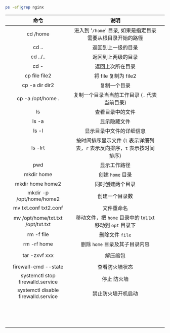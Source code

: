 ```bash
ps -ef|grep nginx
```



|                命令                 |                             说明                             |      |
| :---------------------------------: | :----------------------------------------------------------: | ---- |
|              cd /home               | 进入到 '`/home`' 目录, 如果是指定目录需要从根目录开始的路径  |      |
|                cd ..                |                      返回到上一级的目录                      |      |
|              cd ../..               |                      返回到上两级的目录                      |      |
|                cd -                 |                       返回上次所在目录                       |      |
|            cp file file2            |                     将 file 复制为 file2                     |      |
|           cp -a dir dir2            |                         复制一个目录                         |      |
|          cp -a /opt/home .          |        复制一个目录当当前工作目录 (`.` 代表当前目录)         |      |
|                 ls                  |                       查看目录中的文件                       |      |
|                ls -a                |                         显示隐藏文件                         |      |
|                ls -l                |                   显示目录中文件的详细信息                   |      |
|               ls -lrt               | 按时间排序显示文件 (`l` 表示详细列表，`r` 表示反向排序，`t` 表示按时间排序) |      |
|                 pwd                 |                         显示工作路径                         |      |
|             mkdir home              |                       创建 `home` 目录                       |      |
|          mkdir home home2           |                       同时创建两个目录                       |      |
|      mkdir -p /opt/home/home2       |                        创建一个目录数                        |      |
|        mv txt.conf txt2.conf        |                          文件重命名                          |      |
|  mv /opt/home/txt.txt /opt/txt.txt  |   移动文件，把 `home` 目录中的 txt.txt 移动到 `opt` 目录下   |      |
|             rm -f file              |                       删除文件 `file`                        |      |
|             rm -rf home             |                删除 `home` 目录及其子目录内容                |      |
|                                     |                                                              |      |
|            tar -zxvf xxx            |                           解压缩包                           |      |
|                                     |                                                              |      |
|        firewall-cmd --state         |                        查看防火墙状态                        |      |
|  systemctl stop firewalld.service   |                         停止 防火墙                          |      |
| systemctl disable firewalld.service |                      禁止防火墙开机启动                      |      |
|                                     |                                                              |      |
|                                     |                                                              |      |
|                                     |                                                              |      |
|                                     |                                                              |      |
|                                     |                                                              |      |
|                                     |                                                              |      |
|                                     |                                                              |      |
|                                     |                                                              |      |
|                                     |                                                              |      |
|                                     |                                                              |      |
|                                     |                                                              |      |
|                                     |                                                              |      |
|                                     |                                                              |      |
|                                     |                                                              |      |

